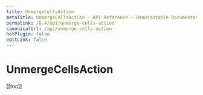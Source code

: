 ```yaml
---
title: UnmergeCellsAction
metaTitle: UnmergeCellsAction - API Reference - Handsontable Documentation
permalink: /8.4/api/unmerge-cells-action
canonicalUrl: /api/unmerge-cells-action
hotPlugin: false
editLink: false
---
```


# UnmergeCellsAction

[[toc]]

